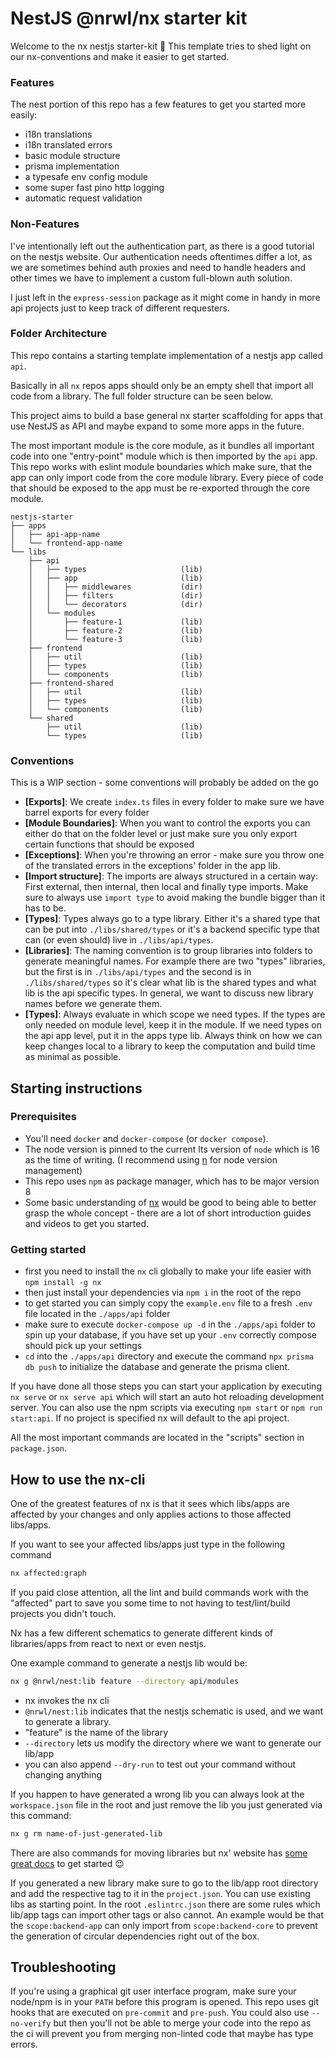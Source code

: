 # NestJS @nrwl/nx starter kit

Welcome to the nx nestjs starter-kit 👋 This template tries to shed light on our
nx-conventions and make it easier to get started.

### Features

The nest portion of this repo has a few features to get you started more easily:

- i18n translations
- i18n translated errors
- basic module structure
- prisma implementation
- a typesafe env config module
- some super fast pino http logging
- automatic request validation

### Non-Features

I've intentionally left out the authentication part, as there is a good tutorial on the
nestjs website. Our authentication needs oftentimes differ a lot, as we are sometimes
behind auth proxies and need to handle headers and other times we have to implement a
custom full-blown auth solution.

I just left in the `express-session` package as it might come in handy in more api
projects just to keep track of different requesters.

### Folder Architecture

This repo contains a starting template implementation of a nestjs app called `api`.

Basically in all `nx` repos apps should only be an empty shell that import all code from a
library. The full folder structure can be seen below.

This project aims to build a base general nx starter scaffolding for apps that use NestJS
as API and maybe expand to some more apps in the future.

The most important module is the core module, as it bundles all important code into one
"entry-point" module which is then imported by the `api` app. This repo works with eslint
module boundaries which make sure, that the app can only import code from the core module
library. Every piece of code that should be exposed to the app must be re-exported through
the core module.

```
nestjs-starter
├── apps
│   ├── api-app-name
│   └── frontend-app-name
└── libs
    ├── api
    │   ├── types                     (lib)
    │   ├── app                       (lib)
    │   │   ├── middlewares           (dir)
    │   │   ├── filters               (dir)
    │   │   └── decorators            (dir)
    │   └── modules
    │       ├── feature-1             (lib)
    │       ├── feature-2             (lib)
    │       └── feature-3             (lib)
    ├── frontend
    │   ├── util                      (lib)
    │   ├── types                     (lib)
    │   └── components                (lib)
    ├── frontend-shared
    │   ├── util                      (lib)
    │   ├── types                     (lib)
    │   └── components                (lib)
    └── shared
        ├── util                      (lib)
        └── types                     (lib)
```

### Conventions

This is a WIP section - some conventions will probably be added on the go

- **[Exports]**: We create `index.ts` files in every folder to make sure we have barrel
  exports for every folder
- **[Module Boundaries]**: When you want to control the exports you can either do that on
  the folder level or just make sure you only export certain functions that should be
  exposed
- **[Exceptions]**: When you're throwing an error - make sure you throw one of the
  translated errors in the exceptions' folder in the app lib.
- **[Import structure]**: The imports are always structured in a certain way: First
  external, then internal, then local and finally type imports. Make sure to always use
  `import type` to avoid making the bundle bigger than it has to be.
- **[Types]**: Types always go to a type library. Either it's a shared type that can be
  put into `./libs/shared/types` or it's a backend specific type that can (or even should)
  live in `./libs/api/types`.
- **[Libraries]**: The naming convention is to group libraries into folders to generate
  meaningful names. For example there are two "types" libraries, but the first is in
  `./libs/api/types` and the second is in `./libs/shared/types` so it's clear what lib is
  the shared types and what lib is the api specific types. In general, we want to discuss
  new library names before we generate them.
- **[Types]**: Always evaluate in which scope we need types. If the types are only needed
  on module level, keep it in the module. If we need types on the api app level, put it in
  the apps type lib. Always think on how we can keep changes local to a library to keep
  the computation and build time as minimal as possible.

## Starting instructions

### Prerequisites

- You'll need `docker` and `docker-compose` (or `docker compose`).
- The node version is pinned to the current lts version of `node` which is 16 as the time
  of writing. (I recommend using [n](https://github.com/tj/n) for node version management)
- This repo uses `npm` as package manager, which has to be major version 8
- Some basic understanding of [nx](https://nx.dev/) would be good to being able to better
  grasp the whole concept - there are a lot of short introduction guides and videos to get
  you started.

### Getting started

- first you need to install the `nx` cli globally to make your life easier with
  `npm install -g nx`
- then just install your dependencies via `npm i` in the root of the repo
- to get started you can simply copy the `example.env` file to a fresh `.env` file located
  in the `./apps/api` folder
- make sure to execute `docker-compose up -d` in the `./apps/api` folder to spin up your
  database, if you have set up your `.env` correctly compose should pick up your settings
- `cd` into the `./apps/api` directory and execute the command `npx prisma db push` to
  initialize the database and generate the prisma client.

If you have done all those steps you can start your application by executing `nx serve` or
`nx serve api` which will start an auto hot reloading development server. You can also use
the npm scripts via executing `npm start` or `npm run start:api`. If no project is
specified nx will default to the api project.

All the most important commands are located in the "scripts" section in `package.json`.

## How to use the nx-cli

One of the greatest features of nx is that it sees which libs/apps are affected by your
changes and only applies actions to those affected libs/apps.

If you want to see your affected libs/apps just type in the following command

```bash
nx affected:graph
```

If you paid close attention, all the lint and build commands work with the "affected" part
to save you some time to not having to test/lint/build projects you didn't touch.

Nx has a few different schematics to generate different kinds of libraries/apps from react
to next or even nestjs.

One example command to generate a nestjs lib would be:

```bash
nx g @nrwl/nest:lib feature --directory api/modules
```

- nx invokes the nx cli
- `@nrwl/nest:lib` indicates that the nestjs schematic is used, and we want to generate a
  library.
- "feature" is the name of the library
- `--directory` lets us modify the directory where we want to generate our lib/app
- you can also append `--dry-run` to test out your command without changing anything

If you happen to have generated a wrong lib you can always look at the `workspace.json`
file in the root and just remove the lib you just generated via this command:

```bash
nx g rm name-of-just-generated-lib
```

There are also commands for moving libraries but nx' website has
[some great docs](https://nx.dev/using-nx/nx-cli) to get started 😉

If you generated a new library make sure to go to the lib/app root directory and add the
respective tag to it in the `project.json`. You can use existing libs as starting point.
In the root `.eslintrc.json` there are some rules which lib/app tags can import other tags
or also cannot. An example would be that the `scope:backend-app` can only import from
`scope:backend-core` to prevent the generation of circular dependencies right out of the
box.

## Troubleshooting

If you're using a graphical git user interface program, make sure your node/npm is in your
`PATH` before this program is opened. This repo uses git hooks that are executed on
`pre-commit` and `pre-push`. You could also use `--no-verify` but then you'll not be able
to merge your code into the repo as the ci will prevent you from merging non-linted code
that maybe has type errors.

